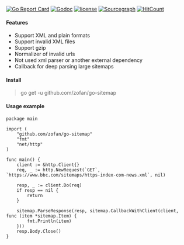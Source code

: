 [![Go Report Card](https://goreportcard.com/badge/github.com/zofan/go-sitemap)](https://goreportcard.com/report/github.com/zofan/go-sitemap)
[![Godoc](http://img.shields.io/badge/godoc-reference-blue.svg?style=flat)](https://godoc.org/github.com/zofan/go-sitemap)
[![license](http://img.shields.io/badge/license-MIT-red.svg?style=flat)](https://raw.githubusercontent.com/zofan/go-sitemap/master/LICENSE)
[![Sourcegraph](https://sourcegraph.com/github.com/zofan/go-sitemap/-/badge.svg)](https://sourcegraph.com/github.com/zofan/go-sitemap?badge)
[![HitCount](http://hits.dwyl.io/zofan/go-sitemap.svg)](http://hits.dwyl.io/zofan/go-sitemap)

#### Features
- Support XML and plain formats
- Support invalid XML files
- Support gzip
- Normalizer of invalid urls
- Not used xml parser or another external dependency
- Callback for deep parsing large sitemaps

#### Install

> go get -u github.com/zofan/go-sitemap

#### Usage example

```$go
package main

import (
	"github.com/zofan/go-sitemap"
	"fmt"
	"net/http"
)

func main() {
	client := &http.Client{}
	req, _ := http.NewRequest(`GET`, `https://www.bbc.com/sitemaps/https-index-com-news.xml`, nil)

	resp, _ := client.Do(req)
	if resp == nil {
		return
	}

	sitemap.ParseResponse(resp, sitemap.CallbackWithClient(client, func (item *sitemap.Item) {
		fmt.Println(item)
	}))
	resp.Body.Close()
}
```